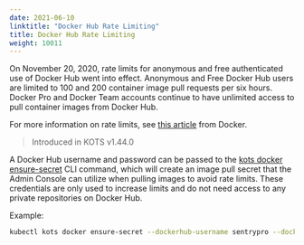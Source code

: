 ```yaml
---
date: 2021-06-10
linktitle: "Docker Hub Rate Limiting"
title: Docker Hub Rate Limiting
weight: 10011
---
```


On November 20, 2020, rate limits for anonymous and free authenticated use of Docker Hub went into effect.
Anonymous and Free Docker Hub users are limited to 100 and 200 container image pull requests per six hours.
Docker Pro and Docker Team accounts continue to have unlimited access to pull container images from Docker Hub.

For more information on rate limits, see [this article](https://www.docker.com/increase-rate-limits) from Docker.

> Introduced in KOTS v1.44.0

A Docker Hub username and password can be passed to the [kots docker ensure-secret](/kots-cli/docker/ensure-permissions/) CLI command, which will create an image pull secret that the Admin Console can utilize when pulling images to avoid rate limits.
These credentials are only used to increase limits and do not need access to any private repositories on Docker Hub.

Example:

```bash
kubectl kots docker ensure-secret --dockerhub-username sentrypro --dockerhub-password password --namespace sentry-pro
```
